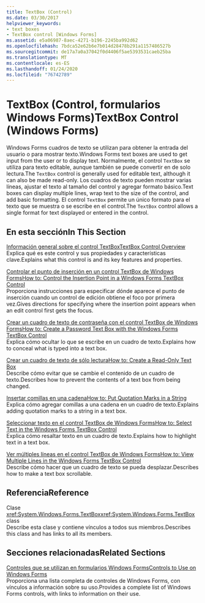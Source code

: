 ```yaml
---
title: TextBox (Control)
ms.date: 03/30/2017
helpviewer_keywords:
- text boxes
- TextBox control [Windows Forms]
ms.assetid: e5a06987-8aec-4271-b196-2245ba992d62
ms.openlocfilehash: 7bdca52e62b6e7b014d28478b291a1157486527b
ms.sourcegitcommit: de17a7a0a37042f0d4406f5ae5393531caeb25ba
ms.translationtype: MT
ms.contentlocale: es-ES
ms.lasthandoff: 01/24/2020
ms.locfileid: "76742789"
---
```

# <a name="textbox-control-windows-forms"></a><span data-ttu-id="780c3-102">TextBox (Control, formularios Windows Forms)</span><span class="sxs-lookup"><span data-stu-id="780c3-102">TextBox Control (Windows Forms)</span></span>
<span data-ttu-id="780c3-103">Windows Forms cuadros de texto se utilizan para obtener la entrada del usuario o para mostrar texto.</span><span class="sxs-lookup"><span data-stu-id="780c3-103">Windows Forms text boxes are used to get input from the user or to display text.</span></span> <span data-ttu-id="780c3-104">Normalmente, el control `TextBox` se utiliza para texto editable, aunque también se puede convertir en de solo lectura.</span><span class="sxs-lookup"><span data-stu-id="780c3-104">The `TextBox` control is generally used for editable text, although it can also be made read-only.</span></span> <span data-ttu-id="780c3-105">Los cuadros de texto pueden mostrar varias líneas, ajustar el texto al tamaño del control y agregar formato básico.</span><span class="sxs-lookup"><span data-stu-id="780c3-105">Text boxes can display multiple lines, wrap text to the size of the control, and add basic formatting.</span></span> <span data-ttu-id="780c3-106">El control `TextBox` permite un único formato para el texto que se muestra o se escribe en el control.</span><span class="sxs-lookup"><span data-stu-id="780c3-106">The `TextBox` control allows a single format for text displayed or entered in the control.</span></span>  
  
## <a name="in-this-section"></a><span data-ttu-id="780c3-107">En esta sección</span><span class="sxs-lookup"><span data-stu-id="780c3-107">In This Section</span></span>  
 [<span data-ttu-id="780c3-108">Información general sobre el control TextBox</span><span class="sxs-lookup"><span data-stu-id="780c3-108">TextBox Control Overview</span></span>](textbox-control-overview-windows-forms.md)  
 <span data-ttu-id="780c3-109">Explica qué es este control y sus propiedades y características clave.</span><span class="sxs-lookup"><span data-stu-id="780c3-109">Explains what this control is and its key features and properties.</span></span>  
  
 [<span data-ttu-id="780c3-110">Controlar el punto de inserción en un control TextBox de Windows Forms</span><span class="sxs-lookup"><span data-stu-id="780c3-110">How to: Control the Insertion Point in a Windows Forms TextBox Control</span></span>](how-to-control-the-insertion-point-in-a-windows-forms-textbox-control.md)  
 <span data-ttu-id="780c3-111">Proporciona instrucciones para especificar dónde aparece el punto de inserción cuando un control de edición obtiene el foco por primera vez.</span><span class="sxs-lookup"><span data-stu-id="780c3-111">Gives directions for specifying where the insertion point appears when an edit control first gets the focus.</span></span>  
  
 [<span data-ttu-id="780c3-112">Crear un cuadro de texto de contraseña con el control TextBox de Windows Forms</span><span class="sxs-lookup"><span data-stu-id="780c3-112">How to: Create a Password Text Box with the Windows Forms TextBox Control</span></span>](how-to-create-a-password-text-box-with-the-windows-forms-textbox-control.md)  
 <span data-ttu-id="780c3-113">Explica cómo ocultar lo que se escribe en un cuadro de texto.</span><span class="sxs-lookup"><span data-stu-id="780c3-113">Explains how to conceal what is typed into a text box.</span></span>  
  
 [<span data-ttu-id="780c3-114">Crear un cuadro de texto de sólo lectura</span><span class="sxs-lookup"><span data-stu-id="780c3-114">How to: Create a Read-Only Text Box</span></span>](how-to-create-a-read-only-text-box-windows-forms.md)  
 <span data-ttu-id="780c3-115">Describe cómo evitar que se cambie el contenido de un cuadro de texto.</span><span class="sxs-lookup"><span data-stu-id="780c3-115">Describes how to prevent the contents of a text box from being changed.</span></span>  
  
 [<span data-ttu-id="780c3-116">Insertar comillas en una cadena</span><span class="sxs-lookup"><span data-stu-id="780c3-116">How to: Put Quotation Marks in a String</span></span>](how-to-put-quotation-marks-in-a-string-windows-forms.md)  
 <span data-ttu-id="780c3-117">Explica cómo agregar comillas a una cadena en un cuadro de texto.</span><span class="sxs-lookup"><span data-stu-id="780c3-117">Explains adding quotation marks to a string in a text box.</span></span>  
  
 [<span data-ttu-id="780c3-118">Seleccionar texto en el control TextBox de Windows Forms</span><span class="sxs-lookup"><span data-stu-id="780c3-118">How to: Select Text in the Windows Forms TextBox Control</span></span>](how-to-select-text-in-the-windows-forms-textbox-control.md)  
 <span data-ttu-id="780c3-119">Explica cómo resaltar texto en un cuadro de texto.</span><span class="sxs-lookup"><span data-stu-id="780c3-119">Explains how to highlight text in a text box.</span></span>  
  
 [<span data-ttu-id="780c3-120">Ver múltiples líneas en el control TextBox de Windows Forms</span><span class="sxs-lookup"><span data-stu-id="780c3-120">How to: View Multiple Lines in the Windows Forms TextBox Control</span></span>](how-to-view-multiple-lines-in-the-windows-forms-textbox-control.md)  
 <span data-ttu-id="780c3-121">Describe cómo hacer que un cuadro de texto se pueda desplazar.</span><span class="sxs-lookup"><span data-stu-id="780c3-121">Describes how to make a text box scrollable.</span></span>  
  
## <a name="reference"></a><span data-ttu-id="780c3-122">Referencia</span><span class="sxs-lookup"><span data-stu-id="780c3-122">Reference</span></span>  
 <span data-ttu-id="780c3-123">Clase <xref:System.Windows.Forms.TextBox></span><span class="sxs-lookup"><span data-stu-id="780c3-123"><xref:System.Windows.Forms.TextBox> class</span></span>  
 <span data-ttu-id="780c3-124">Describe esta clase y contiene vínculos a todos sus miembros.</span><span class="sxs-lookup"><span data-stu-id="780c3-124">Describes this class and has links to all its members.</span></span>  
  
## <a name="related-sections"></a><span data-ttu-id="780c3-125">Secciones relacionadas</span><span class="sxs-lookup"><span data-stu-id="780c3-125">Related Sections</span></span>  
 [<span data-ttu-id="780c3-126">Controles que se utilizan en formularios Windows Forms</span><span class="sxs-lookup"><span data-stu-id="780c3-126">Controls to Use on Windows Forms</span></span>](controls-to-use-on-windows-forms.md)  
 <span data-ttu-id="780c3-127">Proporciona una lista completa de controles de Windows Forms, con vínculos a información sobre su uso.</span><span class="sxs-lookup"><span data-stu-id="780c3-127">Provides a complete list of Windows Forms controls, with links to information on their use.</span></span>
